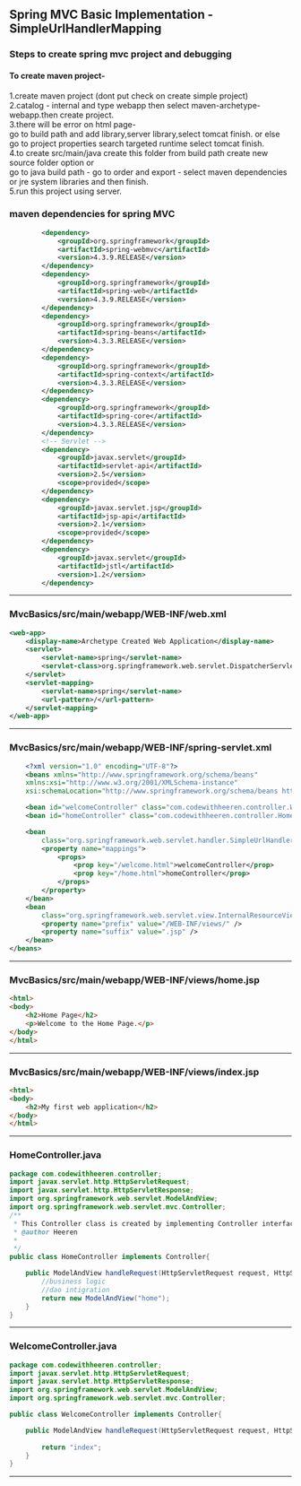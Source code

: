 ## Spring MVC Basic Implementation - SimpleUrlHandlerMapping
### Steps to create spring mvc project and debugging

#### To create maven project-   
1.create maven project (dont put check on create simple project)  
2.catalog - internal and type webapp then select maven-archetype-webapp.then create project.  
3.there will be error on html page-   
	go to build path and add library,server library,select tomcat finish.  or else   
	go to project properties search targeted runtime  select tomcat finish.  
4.to create src/main/java create this folder from build path create new source folder option or   
	go to java build path - go to order and export - select maven dependencies or jre system libraries and then finish.  
5.run this project using server.  

###  maven dependencies for spring MVC

```xml
		<dependency>
			<groupId>org.springframework</groupId>
			<artifactId>spring-webmvc</artifactId>
			<version>4.3.9.RELEASE</version>
		</dependency>
		<dependency>
			<groupId>org.springframework</groupId>
			<artifactId>spring-web</artifactId>
			<version>4.3.9.RELEASE</version>
		</dependency>
		<dependency>
			<groupId>org.springframework</groupId>
			<artifactId>spring-beans</artifactId>
			<version>4.3.3.RELEASE</version>
		</dependency>
		<dependency>
			<groupId>org.springframework</groupId>
			<artifactId>spring-context</artifactId>
			<version>4.3.3.RELEASE</version>
		</dependency>
		<dependency>
			<groupId>org.springframework</groupId>
			<artifactId>spring-core</artifactId>
			<version>4.3.3.RELEASE</version>
		</dependency>
		<!-- Servlet -->
		<dependency>
			<groupId>javax.servlet</groupId>
			<artifactId>servlet-api</artifactId>
			<version>2.5</version>
			<scope>provided</scope>
		</dependency>
		<dependency>
			<groupId>javax.servlet.jsp</groupId>
			<artifactId>jsp-api</artifactId>
			<version>2.1</version>
			<scope>provided</scope>
		</dependency>
		<dependency>
			<groupId>javax.servlet</groupId>
			<artifactId>jstl</artifactId>
			<version>1.2</version>
		</dependency>

```
---

### MvcBasics/src/main/webapp/WEB-INF/web.xml
```xml
<web-app>
	<display-name>Archetype Created Web Application</display-name>
	<servlet>
		<servlet-name>spring</servlet-name>
		<servlet-class>org.springframework.web.servlet.DispatcherServlet</servlet-class>
	</servlet>
	<servlet-mapping>
		<servlet-name>spring</servlet-name>
		<url-pattern>/</url-pattern>
	</servlet-mapping>
</web-app>
```
---

### MvcBasics/src/main/webapp/WEB-INF/spring-servlet.xml
```xml
	<?xml version="1.0" encoding="UTF-8"?>
    <beans xmlns="http://www.springframework.org/schema/beans"
	xmlns:xsi="http://www.w3.org/2001/XMLSchema-instance"
	xsi:schemaLocation="http://www.springframework.org/schema/beans http://www.springframework.org/schema/beans/spring-beans.xsd">

	<bean id="welcomeController" class="com.codewithheeren.controller.WelcomeController" />
	<bean id="homeController" class="com.codewithheeren.controller.HomeController" />

	<bean
		class="org.springframework.web.servlet.handler.SimpleUrlHandlerMapping">
		<property name="mappings">
			<props>
				<prop key="/welcome.html">welcomeController</prop>
				<prop key="/home.html">homeController</prop>
			</props>
		</property>
	</bean>
	<bean
		class="org.springframework.web.servlet.view.InternalResourceViewResolver">
		<property name="prefix" value="/WEB-INF/views/" />
		<property name="suffix" value=".jsp" />
	</bean>
</beans>
```
---

### MvcBasics/src/main/webapp/WEB-INF/views/home.jsp
```html
<html>
<body>
	<h2>Home Page</h2>
	<p>Welcome to the Home Page.</p>
</body>
</html>
```
---
### MvcBasics/src/main/webapp/WEB-INF/views/index.jsp
```html
<html>
<body>
	<h2>My first web application</h2>
</body>
</html>
```
---

### HomeController.java
```java
package com.codewithheeren.controller;
import javax.servlet.http.HttpServletRequest;
import javax.servlet.http.HttpServletResponse;
import org.springframework.web.servlet.ModelAndView;
import org.springframework.web.servlet.mvc.Controller;
/**
 * This Controller class is created by implementing Controller interface.
 * @author Heeren
 *
 */
public class HomeController implements Controller{

	public ModelAndView handleRequest(HttpServletRequest request, HttpServletResponse response) throws Exception {
		//business logic 
		//dao intigration	
		return new ModelAndView("home");
	}
}
```
---

### WelcomeController.java
```java
package com.codewithheeren.controller;
import javax.servlet.http.HttpServletRequest;
import javax.servlet.http.HttpServletResponse;
import org.springframework.web.servlet.ModelAndView;
import org.springframework.web.servlet.mvc.Controller;

public class WelcomeController implements Controller{

	public ModelAndView handleRequest(HttpServletRequest request, HttpServletResponse response) throws Exception {
	
		return "index";
	}	
}
```
---

